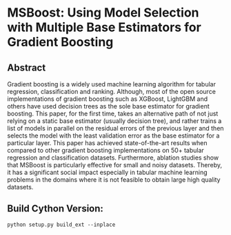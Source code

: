 # MSBoost: Using Model Selection with Multiple Base Estimators for Gradient Boosting
## Abstract
Gradient boosting is a widely used machine learning algorithm for tabular regression, classification and ranking. Although, most of the open source implementations of gradient boosting such as XGBoost, LightGBM and others have used decision trees as the sole base estimator for gradient boosting. This paper, for the first time, takes an alternative path of not just relying on a static base estimator (usually decision tree), and rather trains a list of models in parallel on the residual errors of the previous layer and then selects the model with the least validation error as the base estimator for a particular layer. This paper has achieved state-of-the-art results when compared to other gradient boosting implementations on 50+ tabular regression and classification datasets. Furthermore, ablation studies show that MSBoost is particularly effective for small and noisy datasets. Thereby, it has a significant social impact especially in tabular machine learning problems in the domains where it is not feasible to obtain large high quality datasets. 

## Build Cython Version:
```
python setup.py build_ext --inplace

```
